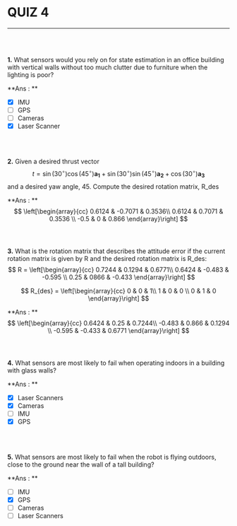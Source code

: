 # QUIZ 4

---

<br><br>

**1.** What sensors would you rely on for state estimation in an office building with vertical walls without too much clutter due to furniture when the lighting is poor?

**Ans : ** 

- [x] IMU
- [ ] GPS
- [ ] Cameras
- [x] Laser Scanner

<br><br>

**2.** Given a desired thrust vector
$$
t = \sin(30^\circ) \cos(45^\circ)\mathbf{a_1} + \sin(30^\circ) \sin(45^\circ)\mathbf{a_2} + \cos(30^\circ)\mathbf{a_3}
$$
and a desired yaw angle, 45. Compute the desired rotation matrix, R_des

**Ans : ** 
$$
\left[\begin{array}{cc} 
0.6124 & -0.7071 & 0.3536\\
0.6124 & 0.7071 & 0.3536 \\
-0.5 & 0 & 0.866
\end{array}\right]
$$
<br><br>

**3.** What is the rotation matrix that describes the attitude error if the current rotation matrix is given by R and the desired rotation matrix is R_des:
$$
R = \left[\begin{array}{cc} 
0.7244 & 0.1294 & 0.6771\\
0.6424 & -0.483 & -0.595 \\
0.25 & 0866 & -0.433
\end{array}\right]
$$

$$
R_{des} = \left[\begin{array}{cc} 
0 & 0 & 1\\
1 & 0 & 0 \\
0 & 1 & 0
\end{array}\right]
$$

**Ans : ** 
$$
\left[\begin{array}{cc} 
0.6424 & 0.25 & 0.7244\\
-0.483 & 0.866 & 0.1294 \\
-0.595 & -0.433 & 0.6771
\end{array}\right]
$$
<br><br>

**4.** What sensors are most likely to fail when operating indoors in a building with glass walls?

**Ans : **

- [x] Laser Scanners
- [x] Cameras
- [ ] IMU
- [x] GPS

<br><br>

**5.** What sensors are most likely to fail when the robot is flying outdoors, close to the ground near the wall  of a tall building?

**Ans : ** 

- [ ] IMU
- [x] GPS
- [ ] Cameras
- [ ] Laser Scanners